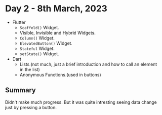 # Day 2 - 8th March, 2023

* Flutter
    * ```Scaffold()``` Widget.
    * Visible, Invisible and Hybrid Widgets.
    * ```Column()``` Widget.
    * ```ElevatedButton()``` Widget.
    * ```Stateful``` Widget.
    * ```setState()``` Widget.
* Dart
    * Lists.(not much, just a brief introduction and how to call an element in the list)
    * Anonymous Functions.(used in buttons)

## Summary
Didn't make much progress. But it was quite intresting seeing data change just by pressing a button.
